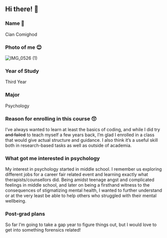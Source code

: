 ## Hi there! 👋

### Name 🌷

Cian Comighod

### Photo of me :blush:

![IMG_0526 (1)](https://github.com/user-attachments/assets/57a0d891-c3c4-41dc-825c-c581488c149a)

### Year of Study

Third Year

### Major

Psychology

### Reason for enrolling in this course 😙

I’ve always wanted to learn at least the basics of coding, and while I did try ~~and failed~~ to teach myself a few years back, I’m glad I enrolled in a class that would give actual structure and guidance. I also think it’s a useful skill both in research-based tasks as well as outside of academia.

### What got me interested in psychology

My interest in psychology started in middle school. I remember us exploring different jobs for a career fair related event and learning exactly what therapists/counsellors did. Being amidst teenage angst and complicated feelings in middle school, and later on being a firsthand witness to the consequences of stigmatizing mental health, I wanted to further understand or at the very least be able to help others who struggled with their mental wellbeing.

### Post-grad plans

So far I’m going to take a gap year to figure things out, but I would love to get into something forensics related!
